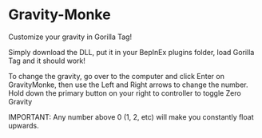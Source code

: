 # Gravity-Monke
Customize your gravity in Gorilla Tag!

Simply download the DLL, put it in your BepInEx plugins folder, load Gorilla Tag and it should work!

To change the gravity, go over to the computer and click Enter on GravityMonke, then use the Left and Right arrows to change the number. 
Hold down the primary button on your right to controller to toggle Zero Gravity

IMPORTANT: Any number above 0 (1, 2, etc) will make you constantly float upwards.
